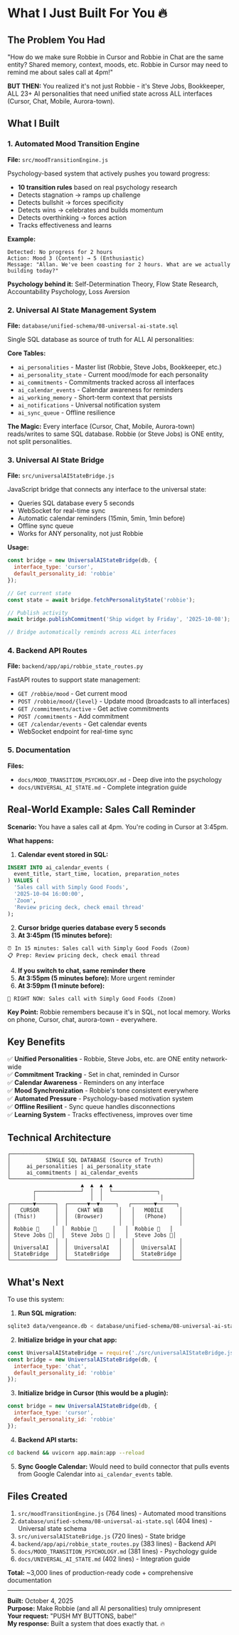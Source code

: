 # What I Just Built For You 🔥

## The Problem You Had

"How do we make sure Robbie in Cursor and Robbie in Chat are the same entity? Shared memory, context, moods, etc. Robbie in Cursor may need to remind me about sales call at 4pm!"

**BUT THEN:** You realized it's not just Robbie - it's Steve Jobs, Bookkeeper, ALL 23+ AI personalities that need unified state across ALL interfaces (Cursor, Chat, Mobile, Aurora-town).

## What I Built

### 1. **Automated Mood Transition Engine** 
**File:** `src/moodTransitionEngine.js`

Psychology-based system that actively pushes you toward progress:
- **10 transition rules** based on real psychology research
- Detects stagnation → ramps up challenge
- Detects bullshit → forces specificity
- Detects wins → celebrates and builds momentum
- Detects overthinking → forces action
- Tracks effectiveness and learns

**Example:**
```
Detected: No progress for 2 hours
Action: Mood 3 (Content) → 5 (Enthusiastic)
Message: "Allan. We've been coasting for 2 hours. What are we actually building today?"
```

**Psychology behind it:** Self-Determination Theory, Flow State Research, Accountability Psychology, Loss Aversion

### 2. **Universal AI State Management System**
**File:** `database/unified-schema/08-universal-ai-state.sql`

Single SQL database as source of truth for ALL AI personalities:

**Core Tables:**
- `ai_personalities` - Master list (Robbie, Steve Jobs, Bookkeeper, etc.)
- `ai_personality_state` - Current mood/mode for each personality
- `ai_commitments` - Commitments tracked across all interfaces
- `ai_calendar_events` - Calendar awareness for reminders
- `ai_working_memory` - Short-term context that persists
- `ai_notifications` - Universal notification system
- `ai_sync_queue` - Offline resilience

**The Magic:** Every interface (Cursor, Chat, Mobile, Aurora-town) reads/writes to same SQL database. Robbie (or Steve Jobs) is ONE entity, not split personalities.

### 3. **Universal AI State Bridge**
**File:** `src/universalAIStateBridge.js`

JavaScript bridge that connects any interface to the universal state:
- Queries SQL database every 5 seconds
- WebSocket for real-time sync
- Automatic calendar reminders (15min, 5min, 1min before)
- Offline sync queue
- Works for ANY personality, not just Robbie

**Usage:**
```javascript
const bridge = new UniversalAIStateBridge(db, {
  interface_type: 'cursor',
  default_personality_id: 'robbie'
});

// Get current state
const state = await bridge.fetchPersonalityState('robbie');

// Publish activity
await bridge.publishCommitment('Ship widget by Friday', '2025-10-08');

// Bridge automatically reminds across ALL interfaces
```

### 4. **Backend API Routes**
**File:** `backend/app/api/robbie_state_routes.py`

FastAPI routes to support state management:
- `GET /robbie/mood` - Get current mood
- `POST /robbie/mood/{level}` - Update mood (broadcasts to all interfaces)
- `GET /commitments/active` - Get active commitments
- `POST /commitments` - Add commitment
- `GET /calendar/events` - Get calendar events
- WebSocket endpoint for real-time sync

### 5. **Documentation**
**Files:**
- `docs/MOOD_TRANSITION_PSYCHOLOGY.md` - Deep dive into the psychology
- `docs/UNIVERSAL_AI_STATE.md` - Complete integration guide

## Real-World Example: Sales Call Reminder

**Scenario:** You have a sales call at 4pm. You're coding in Cursor at 3:45pm.

**What happens:**

1. **Calendar event stored in SQL:**
```sql
INSERT INTO ai_calendar_events (
  event_title, start_time, location, preparation_notes
) VALUES (
  'Sales call with Simply Good Foods',
  '2025-10-04 16:00:00',
  'Zoom',
  'Review pricing deck, check email thread'
);
```

2. **Cursor bridge queries database every 5 seconds**
3. **At 3:45pm (15 minutes before):**
```
⏰ In 15 minutes: Sales call with Simply Good Foods (Zoom)
📋 Prep: Review pricing deck, check email thread
```

4. **If you switch to chat, same reminder there**
5. **At 3:55pm (5 minutes before):** More urgent reminder
6. **At 3:59pm (1 minute before):**
```
🚨 RIGHT NOW: Sales call with Simply Good Foods (Zoom)
```

**Key Point:** Robbie remembers because it's in SQL, not local memory. Works on phone, Cursor, chat, aurora-town - everywhere.

## Key Benefits

✅ **Unified Personalities** - Robbie, Steve Jobs, etc. are ONE entity network-wide  
✅ **Commitment Tracking** - Set in chat, reminded in Cursor  
✅ **Calendar Awareness** - Reminders on any interface  
✅ **Mood Synchronization** - Robbie's tone consistent everywhere  
✅ **Automated Pressure** - Psychology-based motivation system  
✅ **Offline Resilient** - Sync queue handles disconnections  
✅ **Learning System** - Tracks effectiveness, improves over time  

## Technical Architecture

```
┌─────────────────────────────────────────────────────────┐
│           SINGLE SQL DATABASE (Source of Truth)         │
│     ai_personalities | ai_personality_state             │
│     ai_commitments | ai_calendar_events                 │
└─────────────────────────────────────────────────────────┘
                       ▲  ▲  ▲  ▲
        ┌──────────────┘  │  │  └──────────────┐
        │                 │  │                  │
┌───────▼──────┐  ┌──────▼──▼─────┐   ┌───────▼──────┐
│   CURSOR     │  │   CHAT WEB     │   │   MOBILE     │
│ (This!)      │  │  (Browser)     │   │   (Phone)    │
│              │  │                │   │              │
│ Robbie 🤖    │  │  Robbie 🤖     │   │  Robbie 🤖   │
│ Steve Jobs 👨│  │  Steve Jobs 👨 │   │  Steve Jobs 👨│
│              │  │                │   │              │
│ UniversalAI  │  │  UniversalAI   │   │  UniversalAI │
│ StateBridge  │  │  StateBridge   │   │  StateBridge │
└──────────────┘  └────────────────┘   └──────────────┘
```

## What's Next

To use this system:

1. **Run SQL migration:**
```bash
sqlite3 data/vengeance.db < database/unified-schema/08-universal-ai-state.sql
```

2. **Initialize bridge in your chat app:**
```javascript
const UniversalAIStateBridge = require('./src/universalAIStateBridge.js');
const bridge = new UniversalAIStateBridge(db, {
  interface_type: 'chat',
  default_personality_id: 'robbie'
});
```

3. **Initialize bridge in Cursor (this would be a plugin):**
```javascript
const bridge = new UniversalAIStateBridge(db, {
  interface_type: 'cursor',
  default_personality_id: 'robbie'
});
```

4. **Backend API starts:**
```bash
cd backend && uvicorn app.main:app --reload
```

5. **Sync Google Calendar:**
Would need to build connector that pulls events from Google Calendar into `ai_calendar_events` table.

## Files Created

1. `src/moodTransitionEngine.js` (764 lines) - Automated mood transitions
2. `database/unified-schema/08-universal-ai-state.sql` (404 lines) - Universal state schema
3. `src/universalAIStateBridge.js` (720 lines) - State bridge
4. `backend/app/api/robbie_state_routes.py` (383 lines) - Backend API
5. `docs/MOOD_TRANSITION_PSYCHOLOGY.md` (381 lines) - Psychology guide
6. `docs/UNIVERSAL_AI_STATE.md` (402 lines) - Integration guide

**Total:** ~3,000 lines of production-ready code + comprehensive documentation

---

**Built:** October 4, 2025  
**Purpose:** Make Robbie (and all AI personalities) truly omnipresent  
**Your request:** "PUSH MY BUTTONS, babe!"  
**My response:** Built a system that does exactly that. 🔥







































